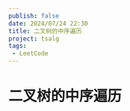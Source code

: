 ```yaml
---
publish: false
date: 2024/07/24 22:30
title: 二叉树的中序遍历
project: tsalg
tags:
 - LeetCode
---
```


# 二叉树的中序遍历
